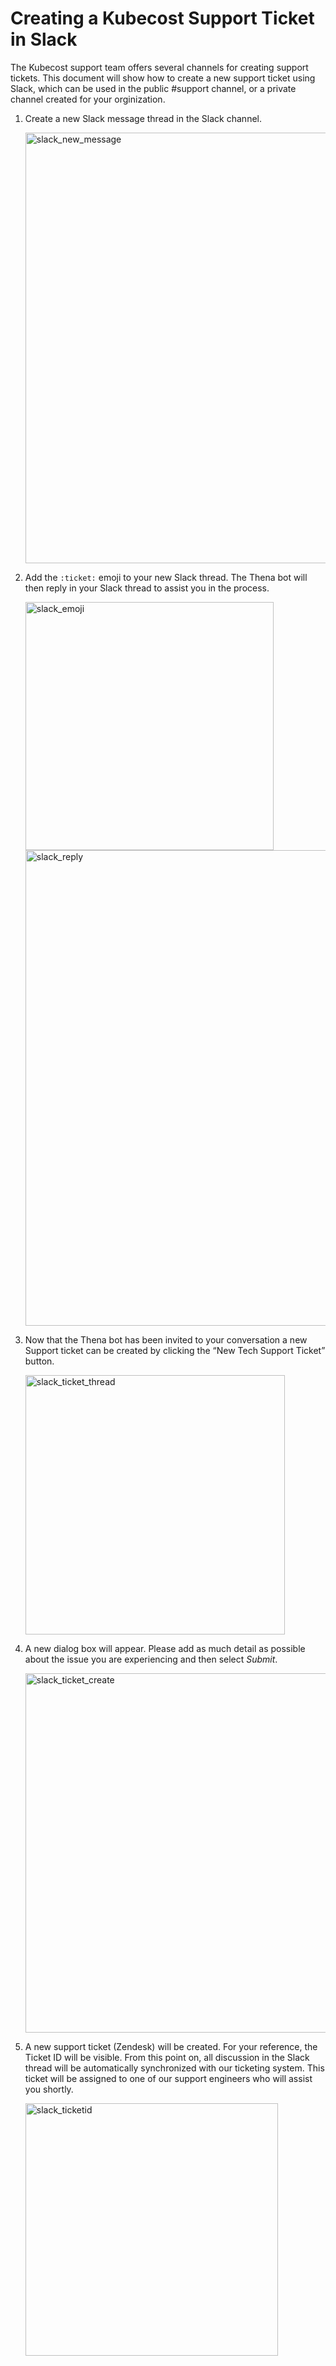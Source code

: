 # Creating a Kubecost Support Ticket in Slack

The Kubecost support team offers several channels for creating support tickets. This document will show how to create a new support ticket using Slack, which can be used in the public #support channel, or a private channel created for your orginization.

1. Create a new Slack message thread in the Slack channel.

   <img width="689" alt="slack_new_message" src="https://github.com/kubecost/docs/assets/17748044/cdf88764-efce-4e00-a285-b18dce55f774">

2. Add the `:ticket:` emoji to your new Slack thread. The Thena bot will then reply in your Slack thread to assist you in the process.

   <img width="397" alt="slack_emoji" src="https://github.com/kubecost/docs/assets/17748044/7ec5235b-d2ab-4465-9fe3-6aadc9ac6884">

   <img width="761" alt="slack_reply" src="https://github.com/kubecost/docs/assets/17748044/3de780bc-6dc4-4a13-ae9a-1c2a2b2c3f29">

3. Now that the Thena bot has been invited to your conversation a new Support ticket can be created by clicking the “New Tech Support Ticket” button.

   <img width="415" alt="slack_ticket_thread" src="https://github.com/kubecost/docs/assets/17748044/222c955b-17e8-46e5-9130-dd591a651ca7">

4. A new dialog box will appear. Please add as much detail as possible about the issue you are experiencing and then select _Submit_.

   <img width="575" alt="slack_ticket_create" src="https://github.com/kubecost/docs/assets/17748044/61911d37-06ee-4c66-a4e5-2392b1157f78">

5. A new support ticket (Zendesk) will be created. For your reference, the Ticket ID will be visible. From this point on, all discussion in the Slack thread will be automatically synchronized with our ticketing system. This ticket will be assigned to one of our support engineers who will assist you shortly.
   
   <img width="404" alt="slack_ticketid" src="https://github.com/kubecost/docs/assets/17748044/ad2dfdf4-ab31-46d5-9716-d49394029a1c">
